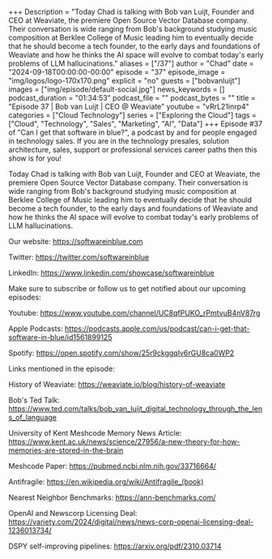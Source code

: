 +++
Description = "Today Chad is talking with Bob van Luijt, Founder and CEO at Weaviate, the premiere Open Source Vector Database company. Their conversation is wide ranging from Bob's background studying music composition at Berklee College of Music leading him to eventually decide that he should become a tech founder, to the early days and foundations of Weaviate and how he thinks the AI space will evolve to combat today's early problems of LLM hallucinations."
aliases = ["/37"]
author = "Chad"
date = "2024-09-18T00:00:00-00:00"
episode = "37"
episode_image = "img/logos/logo-170x170.png"
explicit = "no"
guests = ["bobvanluijt"]
images = ["img/episode/default-social.jpg"]
news_keywords = []
podcast_duration = "01:34:53"
podcast_file = ""
podcast_bytes = ""
title = "Episode 37 | Bob van Luijt | CEO @ Weaviate"
youtube = "vRrL21inrp4"
categories = ["Cloud Technology"]
series = ["Exploring the Cloud"]
tags = ["Cloud", "Technology", "Sales", "Marketing", "AI", "Data"]
+++
Episode #37 of "Can I get that software in blue?", a podcast by and for people engaged in technology sales. If you are in the technology presales, solution architecture, sales, support or professional services career paths then this show is for you!

Today Chad is talking with Bob van Luijt, Founder and CEO at Weaviate, the premiere Open Source Vector Database company. Their conversation is wide ranging from Bob's background studying music composition at Berklee College of Music leading him to eventually decide that he should become a tech founder, to the early days and foundations of Weaviate and how he thinks the AI space will evolve to combat today's early problems of LLM hallucinations.

Our website: https://softwareinblue.com

Twitter: https://twitter.com/softwareinblue

LinkedIn: https://www.linkedin.com/showcase/softwareinblue

Make sure to subscribe or follow us to get notified about our upcoming episodes:

Youtube: https://www.youtube.com/channel/UC8qfPUKO_rPmtvuB4nV87rg

Apple Podcasts: https://podcasts.apple.com/us/podcast/can-i-get-that-software-in-blue/id1561899125

Spotify: https://open.spotify.com/show/25r9ckggqIv6rGU8ca0WP2

Links mentioned in the episode:

History of Weaviate: https://weaviate.io/blog/history-of-weaviate

Bob's Ted Talk: https://www.ted.com/talks/bob_van_luijt_digital_technology_through_the_lens_of_language

University of Kent Meshcode Memory News Article: https://www.kent.ac.uk/news/science/27956/a-new-theory-for-how-memories-are-stored-in-the-brain

Meshcode Paper: https://pubmed.ncbi.nlm.nih.gov/33716664/

Antifragile: https://en.wikipedia.org/wiki/Antifragile_(book)

Nearest Neighbor Benchmarks: https://ann-benchmarks.com/

OpenAI and Newscorp Licensing Deal: https://variety.com/2024/digital/news/news-corp-openai-licensing-deal-1236013734/

DSPY self-improving pipelines: https://arxiv.org/pdf/2310.03714
